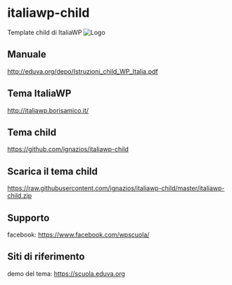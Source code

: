 # italiawp-child
Template child di ItaliaWP
![Logo](http://eduva.org/depo/LogoTemplateScuolaEsteso.png)
## Manuale
http://eduva.org/depo/Istruzioni_child_WP_Italia.pdf
## Tema ItaliaWP
http://italiawp.borisamico.it/
## Tema child
https://github.com/ignazios/italiawp-child
## Scarica il tema child
https://raw.githubusercontent.com/ignazios/italiawp-child/master/italiawp-child.zip
## Supporto
facebook: https://www.facebook.com/wpscuola/
## Siti di riferimento
demo del tema: https://scuola.eduva.org
